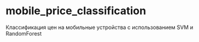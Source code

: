# mobile_price_classification
Классификация цен на мобильные устройства с использованием SVM и RandomForest
